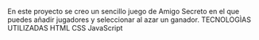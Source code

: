 En este proyecto se creo un sencillo juego de Amigo Secreto en el que puedes añadir jugadores y seleccionar al azar un ganador.
TECNOLOGÌAS UTILIZADAS 
HTML
CSS
JavaScript

